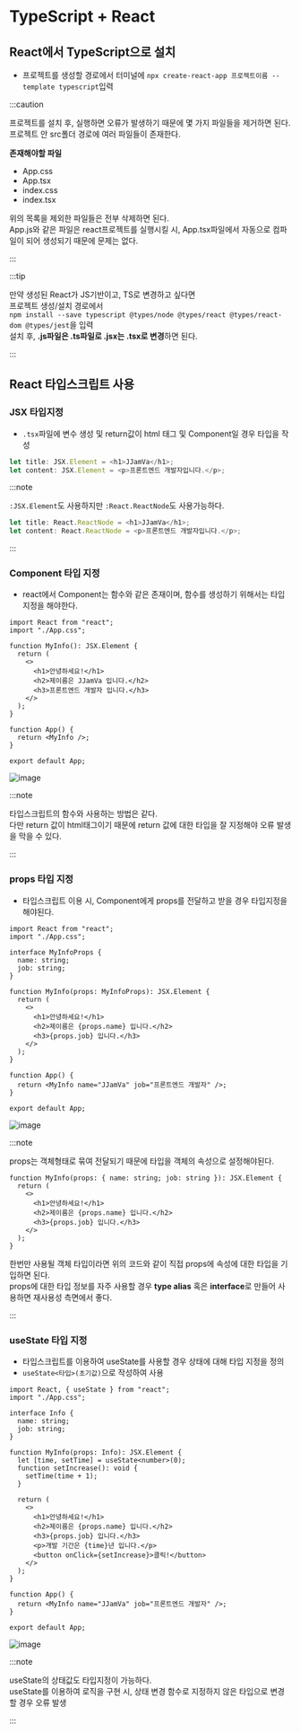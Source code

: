 # TypeScript + React

## React에서 TypeScript으로 설치

- 프로젝트를 생성할 경로에서 터미널에 `npx create-react-app 프로젝트이름 --template typescript`입력

:::caution

프로젝트를 설치 후, 실행하면 오류가 발생하기 때문에 몇 가지 파일들을 제거하면 된다.<br/>
프로젝트 안 src폴더 경로에 여러 파일들이 존재한다.<br/>

**존재해야할 파일**

- App.css
- App.tsx
- index.css
- index.tsx

위의 목록을 제외한 파일들은 전부 삭제하면 된다.<br/>
App.js와 같은 파일은 react프로젝트를 실행시킬 시, App.tsx파일에서 자동으로 컴파일이 되어 생성되기 때문에 문제는 없다.<br/>

:::

:::tip

만약 생성된 React가 JS기반이고, TS로 변경하고 싶다면<br/>
프로젝트 생성/설치 경로에서 <br/>
`npm install --save typescript @types/node @types/react @types/react-dom @types/jest`을 입력<br/>
설치 후, **.js파일은 .ts파일로 .jsx는 .tsx로 변경**하면 된다.<br/>

:::

## React 타입스크립트 사용

### JSX 타입지정

- `.tsx`파일에 변수 생성 및 return값이 html 태그 및 Component일 경우 타입을 작성

```ts
let title: JSX.Element = <h1>JJamVa</h1>;
let content: JSX.Element = <p>프론트엔드 개발자입니다.</p>;
```

:::note

`:JSX.Element`도 사용하지만 `:React.ReactNode`도 사용가능하다.<br/>

```ts
let title: React.ReactNode = <h1>JJamVa</h1>;
let content: React.ReactNode = <p>프론트엔드 개발자입니다.</p>;
```

:::

### Component 타입 지정

- react에서 Component는 함수와 같은 존재이며, 함수를 생성하기 위해서는 타입지정을 해야한다.

```tsx
import React from "react";
import "./App.css";

function MyInfo(): JSX.Element {
  return (
    <>
      <h1>안녕하세요!</h1>
      <h2>제이름은 JJamVa 입니다.</h2>
      <h3>프론트엔드 개발자 입니다.</h3>
    </>
  );
}

function App() {
  return <MyInfo />;
}

export default App;
```

![image](https://github.com/JJamVa/JJamVa/assets/80045006/66546f0a-e386-48e9-bacd-44b1bef9cf14)

:::note

타입스크립트의 함수와 사용하는 방법은 같다.<br/>
다만 return 값이 html태그이기 때문에 return 값에 대한 타입을 잘 지정해야 오류 발생을 막을 수 있다.<br/>

:::

### props 타입 지정

- 타입스크립트 이용 시, Component에게 props를 전달하고 받을 경우 타입지정을 해야된다.<br/>

```tsx
import React from "react";
import "./App.css";

interface MyInfoProps {
  name: string;
  job: string;
}

function MyInfo(props: MyInfoProps): JSX.Element {
  return (
    <>
      <h1>안녕하세요!</h1>
      <h2>제이름은 {props.name} 입니다.</h2>
      <h3>{props.job} 입니다.</h3>
    </>
  );
}

function App() {
  return <MyInfo name="JJamVa" job="프론트엔드 개발자" />;
}

export default App;
```

![image](https://github.com/JJamVa/JJamVa/assets/80045006/66546f0a-e386-48e9-bacd-44b1bef9cf14)

:::note

props는 객체형태로 묶여 전달되기 때문에 타입을 객체의 속성으로 설정해야된다.<br/>

```tsx
function MyInfo(props: { name: string; job: string }): JSX.Element {
  return (
    <>
      <h1>안녕하세요!</h1>
      <h2>제이름은 {props.name} 입니다.</h2>
      <h3>{props.job} 입니다.</h3>
    </>
  );
}
```

한번만 사용될 객체 타입이라면 위의 코드와 같이 직접 props에 속성에 대한 타입을 기입하면 된다.<br/>
props에 대한 타입 정보를 자주 사용할 경우 **type alias** 혹은 **interface**로 만들어 사용하면 재사용성 측면에서 좋다.<br/>

:::

### useState 타입 지정

- 타입스크립트를 이용하여 useState를 사용할 경우 상태에 대해 타입 지정을 정의
- `useState<타입>(초기값)`으로 작성하여 사용

```tsx
import React, { useState } from "react";
import "./App.css";

interface Info {
  name: string;
  job: string;
}

function MyInfo(props: Info): JSX.Element {
  let [time, setTime] = useState<number>(0);
  function setIncrease(): void {
    setTime(time + 1);
  }

  return (
    <>
      <h1>안녕하세요!</h1>
      <h2>제이름은 {props.name} 입니다.</h2>
      <h3>{props.job} 입니다.</h3>
      <p>개발 기간은 {time}년 입니다.</p>
      <button onClick={setIncrease}>클릭!</button>
    </>
  );
}

function App() {
  return <MyInfo name="JJamVa" job="프론트엔드 개발자" />;
}

export default App;
```

![image](https://github.com/JJamVa/JJamVa/assets/80045006/222340c8-8899-4440-9215-78d7ce7c9409)

:::note

useState의 상태값도 타입지정이 가능하다.<br/>
useState를 이용하여 로직을 구현 시, 상태 변경 함수로 지정하지 않은 타입으로 변경할 경우 오류 발생<br/>

:::
